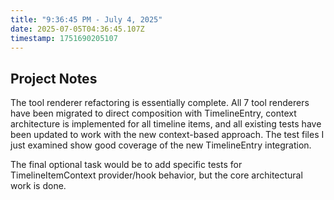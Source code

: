 ```yaml
---
title: "9:36:45 PM - July 4, 2025"
date: 2025-07-05T04:36:45.107Z
timestamp: 1751690205107
---
```


## Project Notes

The tool renderer refactoring is essentially complete. All 7 tool renderers have been migrated to direct composition with TimelineEntry, context architecture is implemented for all timeline items, and all existing tests have been updated to work with the new context-based approach. The test files I just examined show good coverage of the new TimelineEntry integration.

The final optional task would be to add specific tests for TimelineItemContext provider/hook behavior, but the core architectural work is done.
